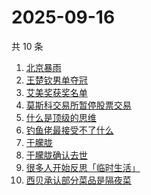 # 2025-09-16

共 10 条

<!-- BEGIN -->
<!-- 最后更新时间 Tue Sep 16 2025 13:10:49 GMT+0800 (China Standard Time) -->

1. [北京暴雨](https://www.zhihu.com/search?q=北京暴雨)
1. [王楚钦男单夺冠](https://www.zhihu.com/search?q=王楚钦男单夺冠)
1. [艾美奖获奖名单](https://www.zhihu.com/search?q=艾美奖获奖名单)
1. [莫斯科交易所暂停股票交易](https://www.zhihu.com/search?q=莫斯科交易所暂停股票交易)
1. [什么是顶级的思维](https://www.zhihu.com/search?q=什么是顶级的思维)
1. [钓鱼佬最接受不了什么](https://www.zhihu.com/search?q=钓鱼佬最接受不了什么)
1. [于朦胧](https://www.zhihu.com/search?q=于朦胧)
1. [于朦胧确认去世](https://www.zhihu.com/search?q=于朦胧确认去世)
1. [很多人开始反思「临时生活」](https://www.zhihu.com/search?q=很多人开始反思「临时生活」)
1. [西贝承认部分菜品是隔夜菜](https://www.zhihu.com/search?q=西贝承认部分菜品是隔夜菜)

<!-- END -->
